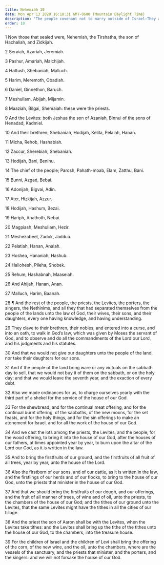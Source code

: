 ```yaml
---
title: Nehemiah 10
date: Mon Apr 13 2020 16:18:31 GMT-0600 (Mountain Daylight Time)
description: "The people covenant not to marry outside of Israel—They also covenant to honor the Sabbath, to pay tithes, and to keep the commandments."
order: 10
---
```


1 Now those that sealed were, Nehemiah, the Tirshatha, the son of Hachaliah, and Zidkijah.

2 Seraiah, Azariah, Jeremiah.

3 Pashur, Amariah, Malchijah.

4 Hattush, Shebaniah, Malluch.

5 Harim, Meremoth, Obadiah.

6 Daniel, Ginnethon, Baruch.

7 Meshullam, Abijah, Mijamin.

8 Maaziah, Bilgai, Shemaiah: these were the priests.

9 And the Levites: both Jeshua the son of Azaniah, Binnui of the sons of Henadad, Kadmiel.

10 And their brethren, Shebaniah, Hodijah, Kelita, Pelaiah, Hanan.

11 Micha, Rehob, Hashabiah.

12 Zaccur, Sherebiah, Shebaniah.

13 Hodijah, Bani, Beninu.

14 The chief of the people; Parosh, Pahath-moab, Elam, Zatthu, Bani.

15 Bunni, Azgad, Bebai.

16 Adonijah, Bigvai, Adin.

17 Ater, Hizkijah, Azzur.

18 Hodijah, Hashum, Bezai.

19 Hariph, Anathoth, Nebai.

20 Magpiash, Meshullam, Hezir.

21 Meshezabeel, Zadok, Jaddua.

22 Pelatiah, Hanan, Anaiah.

23 Hoshea, Hananiah, Hashub.

24 Hallohesh, Pileha, Shobek.

25 Rehum, Hashabnah, Maaseiah.

26 And Ahijah, Hanan, Anan.

27 Malluch, Harim, Baanah.

28 ¶ And the rest of the people, the priests, the Levites, the porters, the singers, the Nethinims, and all they that had separated themselves from the people of the lands unto the law of God, their wives, their sons, and their daughters, every one having knowledge, and having understanding.

29 They clave to their brethren, their nobles, and entered into a curse, and into an oath, to walk in God’s law, which was given by Moses the servant of God, and to observe and do all the commandments of the Lord our Lord, and his judgments and his statutes.

30 And that we would not give our daughters unto the people of the land, nor take their daughters for our sons.

31 And if the people of the land bring ware or any victuals on the sabbath day to sell, that we would not buy it of them on the sabbath, or on the holy day: and that we would leave the seventh year, and the exaction of every debt.

32 Also we made ordinances for us, to charge ourselves yearly with the third part of a shekel for the service of the house of our God.

33 For the shewbread, and for the continual meat offering, and for the continual burnt offering, of the sabbaths, of the new moons, for the set feasts, and for the holy things, and for the sin offerings to make an atonement for Israel, and for all the work of the house of our God.

34 And we cast the lots among the priests, the Levites, and the people, for the wood offering, to bring it into the house of our God, after the houses of our fathers, at times appointed year by year, to burn upon the altar of the Lord our God, as it is written in the law.

35 And to bring the firstfruits of our ground, and the firstfruits of all fruit of all trees, year by year, unto the house of the Lord.

36 Also the firstborn of our sons, and of our cattle, as it is written in the law, and the firstlings of our herds and of our flocks, to bring to the house of our God, unto the priests that minister in the house of our God.

37 And that we should bring the firstfruits of our dough, and our offerings, and the fruit of all manner of trees, of wine and of oil, unto the priests, to the chambers of the house of our God; and the tithes of our ground unto the Levites, that the same Levites might have the tithes in all the cities of our tillage.

38 And the priest the son of Aaron shall be with the Levites, when the Levites take tithes: and the Levites shall bring up the tithe of the tithes unto the house of our God, to the chambers, into the treasure house.

39 For the children of Israel and the children of Levi shall bring the offering of the corn, of the new wine, and the oil, unto the chambers, where are the vessels of the sanctuary, and the priests that minister, and the porters, and the singers: and we will not forsake the house of our God.

